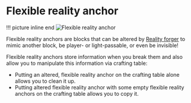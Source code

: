 # Flexible reality anchor

!!! picture inline end
    ![Flexible reality anchor](flexible_reality_anchor.png)

Flexible reality anchors are blocks that can be altered by [Reality forger](reality_forger.md) to mimic another block, be player- or light-passable, or even be invisible!

Flexible reality anchors store information when you break them and also allow you to manipulate this information via crafting table:
- Putting an altered, flexible reality anchor on the crafting table alone allows you to clean it up.
- Putting altered flexible reality anchor with some empty flexible reality anchors on the crafting table allows you to copy it.

